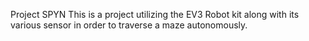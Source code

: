 Project SPYN
This is a project utilizing the EV3 Robot kit along with its various sensor in order to traverse a maze autonomously.
